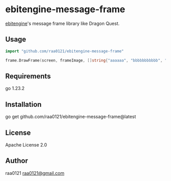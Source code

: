 # ebitengine-message-frame

[ebitengine](https://ebitengine.org)'s message frame library like Dragon Quest.

## Usage

```go
import "github.com/raa0121/ebitengine-message-frame"

frame.DrawFrame(screen, frameImage, []string{"aaaaaa", "bbbbbbbbbbb", "cccccccccc"}, fontFace, 0, 0)
```

## Requirements

go 1.23.2

## Installation

go get github.com/raa0121/ebitengine-message-frame@latest

## License

Apache License 2.0

## Author

raa0121 <raa0121@gmail.com>
